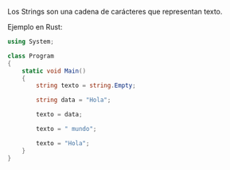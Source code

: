 Los Strings son una cadena de carácteres que representan texto\.

Ejemplo en Rust:

```cs
using System;

class Program
{
    static void Main()
    {
        string texto = string.Empty;

        string data = "Hola";

        texto = data;

        texto = " mundo";

        texto = "Hola";
    }
}
```